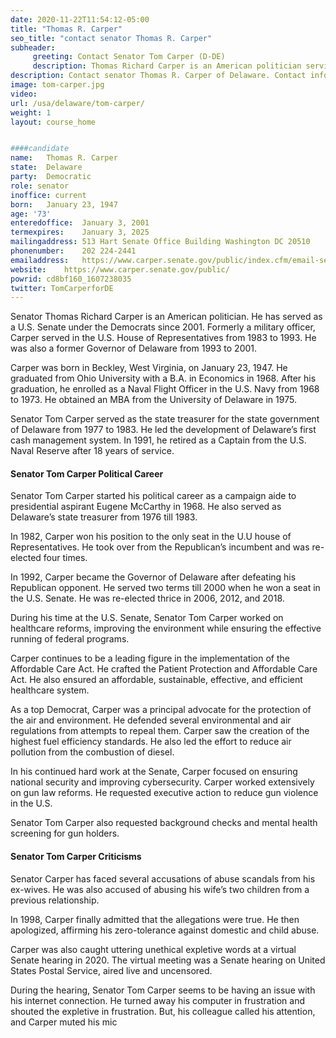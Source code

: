 ```yaml
---
date: 2020-11-22T11:54:12-05:00
title: "Thomas R. Carper"
seo_title: "contact senator Thomas R. Carper"
subheader:
     greeting: Contact Senator Tom Carper (D-DE)
     description: Thomas Richard Carper is an American politician serving as the senior United States Senator from Delaware, having held the seat since 2001. A member of the Democratic Party, Carper served in the United States House of Representatives from 1983 to 1993 and was the 71st governor of Delaware from 1993 to 2001.
description: Contact senator Thomas R. Carper of Delaware. Contact information for Thomas R. Carper includes email address, phone number, and mailing address.
image: tom-carper.jpg
video: 
url: /usa/delaware/tom-carper/
weight: 1
layout: course_home


####candidate
name:	Thomas R. Carper
state:	Delaware
party:	Democratic
role: senator
inoffice: current
born:	January 23, 1947
age: '73'
enteredoffice:	January 3, 2001
termexpires:	January 3, 2025
mailingaddress:	513 Hart Senate Office Building Washington DC 20510
phonenumber:	202 224-2441
emailaddress:	https://www.carper.senate.gov/public/index.cfm/email-senator-carper
website:	https://www.carper.senate.gov/public/
powrid: cd8bf160_1607238035
twitter: TomCarperforDE
---
```

Senator Thomas Richard Carper is an American politician. He has served as a U.S. Senate under the Democrats since 2001. Formerly a military officer, Carper served in the U.S. House of Representatives from 1983 to 1993. He was also a former Governor of Delaware from 1993 to 2001.

Carper was born in Beckley, West Virginia, on January 23, 1947. He graduated from Ohio University with a B.A. in Economics in 1968. After his graduation, he enrolled as a Naval Flight Officer in the U.S. Navy from 1968 to 1973. He obtained an MBA from the University of Delaware in 1975.

Senator Tom Carper served as the state treasurer for the state government of Delaware from 1977 to 1983. He led the development of Delaware’s first cash management system. In 1991, he retired as a Captain from the U.S. Naval Reserve after 18 years of service.

#### Senator Tom Carper Political Career

Senator Tom Carper started his political career as a campaign aide to presidential aspirant Eugene McCarthy in 1968. He also served as Delaware’s state treasurer from 1976 till 1983.

In 1982, Carper won his position to the only seat in the U.U house of Representatives. He took over from the Republican’s incumbent and was re-elected four times.

In 1992, Carper became the Governor of Delaware after defeating his Republican opponent. He served two terms till 2000 when he won a seat in the U.S. Senate. He was re-elected thrice in 2006, 2012, and 2018.

During his time at the U.S. Senate, Senator Tom Carper worked on healthcare reforms, improving the environment while ensuring the effective running of federal programs.

Carper continues to be a leading figure in the implementation of the Affordable Care Act. He crafted the Patient Protection and Affordable Care Act. He also ensured an affordable, sustainable, effective, and efficient healthcare system.

As a top Democrat, Carper was a principal advocate for the protection of the air and environment. He defended several environmental and air regulations from attempts to repeal them. Carper saw the creation of the highest fuel efficiency standards. He also led the effort to reduce air pollution from the combustion of diesel.

In his continued hard work at the Senate, Carper focused on ensuring national security and improving cybersecurity. Carper worked extensively on gun law reforms. He requested executive action to reduce gun violence in the U.S.

Senator Tom Carper also requested background checks and mental health screening for gun holders.

#### Senator Tom Carper Criticisms

Senator Carper has faced several accusations of abuse scandals from his ex-wives. He was also accused of abusing his wife’s two children from a previous relationship.

In 1998, Carper finally admitted that the allegations were true. He then apologized, affirming his zero-tolerance against domestic and child abuse.

Carper was also caught uttering unethical expletive words at a virtual Senate hearing in 2020. The virtual meeting was a Senate hearing on United States Postal Service, aired live and uncensored.

During the hearing, Senator Tom Carper seems to be having an issue with his internet connection. He turned away his computer in frustration and shouted the expletive in frustration. But, his colleague called his attention, and Carper muted his mic